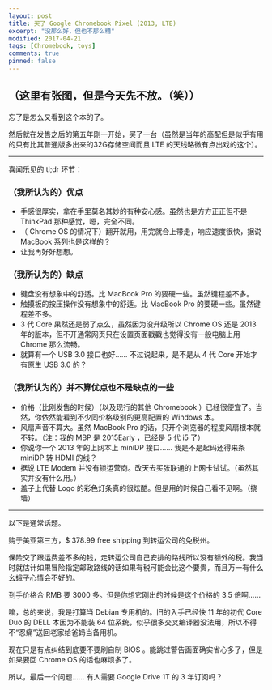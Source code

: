 ```yaml
---
layout: post
title: 买了 Google Chromebook Pixel (2013, LTE)
excerpt: "没那么好，但也不那么糟"
modified: 2017-04-21
tags: [Chromebook, toys]
comments: true
pinned: false
---
```


## （这里有张图，但是今天先不放。（笑））

忘了是怎么又看到这个本的了。

然后就在发售之后的第五年刚一开始，买了一台（虽然是当年的高配但是似乎有用的只有比其普通版多出来的32G存储空间而且 LTE 的天线略微有点出戏的这个）。

----

喜闻乐见的 tl;dr 环节：

### （我所认为的）优点

* 手感很厚实，拿在手里莫名其妙的有种安心感。虽然也是方方正正但不是 ThinkPad 那种感觉，嗯，完全不同。
* （ Chrome OS 的情况下）翻开就用，用完就合上带走，响应速度很快，据说 MacBook 系列也是这样的？
* 让我再好好想想。

### （我所认为的）缺点

* 键盘没有想象中的舒适。比 MacBook Pro 的要硬一些。虽然键程差不多。
* 触摸板的按压操作没有想象中的舒适。比 MacBook Pro 的要硬一些。虽然键程差不多。
* 3 代 Core 果然还是弱了点么，虽然因为没升级所以 Chrome OS 还是 2013 年的版本，但不开通常网页只在设置页面戳戳也觉得没有一般电脑上用 Chrome 那么流畅。
* 就算有一个 USB 3.0 接口也好…… 不过说起来，是不是从 4 代 Core 开始才有原生 USB 3.0 的？

### （我所认为的）并不算优点也不是缺点的一些

* 价格（比刚发售的时候）（以及现行的其他 Chromebook ）已经很便宜了。当然，你依然能看到不少同价格级别的更高配置的 Windows 本。
* 风扇声音不算大。虽然 MacBook Pro 的话，只开个浏览器的程度风扇根本就不转。（注：我的 MBP 是 2015Early ，已经是 5 代 i5 了）
* 你说你一个 2013 年的上网本上 miniDP 接口…… 我是不是起码还得来条 miniDP 转 HDMI 的线？
* 据说 LTE Modem 并没有锁运营商。改天去买张联通的上网卡试试。（虽然其实并没有什么用。）
* 盖子上代替 Logo 的彩色灯条真的很炫酷。但是用的时候自己看不见啊。（挠墙）

----

以下是通常话题。

购于美亚第三方，$ 378.99 free shipping 到转运公司的免税州。

保险交了跟运费差不多的钱，走转运公司自己安排的路线所以没有额外的税。我当时就估计如果冒险指定邮政路线的话如果有税可能会比这个要贵，而且万一有什么幺蛾子心情会不好的。

到手价格合 RMB 要 3000 多。但是你想它刚出的时候是这个价格的 3.5 倍啊……

嘛，总的来说，我是打算当 Debian 专用机的。旧的入手已经快 11 年的初代 Core Duo 的 DELL 本因为不能装 64 位系统，似乎很多交叉编译器没法用，所以不得不“忍痛”送回老家给爸妈当备用机。

现在只是有点纠结到底要不要刷自制 BIOS 。能跳过警告画面确实省心多了，但是如果要回 Chrome OS 的话也麻烦多了。

所以，最后一个问题…… 有人需要 Google Drive 1T 的 3 年订阅吗？
